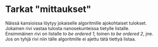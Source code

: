# Tarkat "mittaukset"

Näissä kansioissa löytyy jokaiselle algoritmille ajokohtaiset tulokset.  
Jokainen rivi vastaa tulosta nanosekunteissa tietylle listalle.  
Ensimmäinen rivi on listalle *to be ordered 1*, toinen *to be ordered 2*, jne.  
Jos on tyhjä rivi niin tälle algoritmille ei ajettu tätä tiettyä listaa.